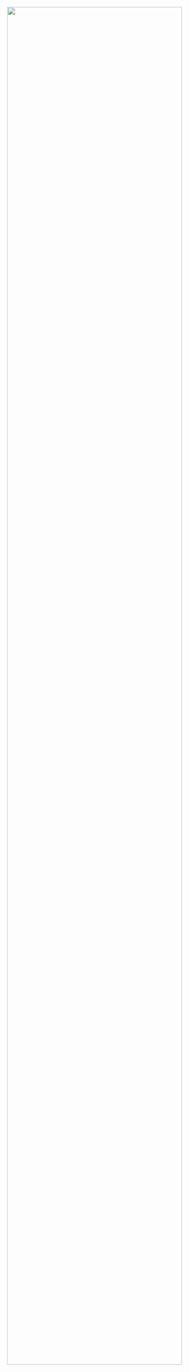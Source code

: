 <img src="https://user-images.githubusercontent.com/107848811/174663281-ca52bbb8-eb21-4b40-9669-00767b5edaf9.png" width="90%"></img>
